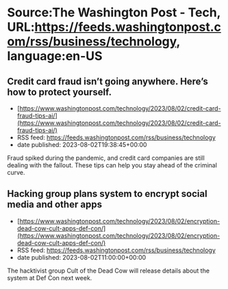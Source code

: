 # Source:The Washington Post - Tech, URL:https://feeds.washingtonpost.com/rss/business/technology, language:en-US

## Credit card fraud isn’t going anywhere. Here’s how to protect yourself.
 - [https://www.washingtonpost.com/technology/2023/08/02/credit-card-fraud-tips-ai/](https://www.washingtonpost.com/technology/2023/08/02/credit-card-fraud-tips-ai/)
 - RSS feed: https://feeds.washingtonpost.com/rss/business/technology
 - date published: 2023-08-02T19:38:45+00:00

Fraud spiked during the pandemic, and credit card companies are still dealing with the fallout. These tips can help you stay ahead of the criminal curve.

## Hacking group plans system to encrypt social media and other apps
 - [https://www.washingtonpost.com/technology/2023/08/02/encryption-dead-cow-cult-apps-def-con/](https://www.washingtonpost.com/technology/2023/08/02/encryption-dead-cow-cult-apps-def-con/)
 - RSS feed: https://feeds.washingtonpost.com/rss/business/technology
 - date published: 2023-08-02T11:00:00+00:00

The hacktivist group Cult of the Dead Cow will release details about the system at Def Con next week.


